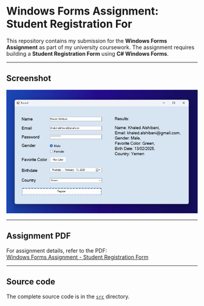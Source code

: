 # Windows Forms Assignment: Student Registration For 

This repository contains my submission for the **Windows Forms Assignment** as part of my university coursework. The assignment requires building a **Student Registration Form** using **C# Windows Forms**.  

---


## **Screenshot**  
![Application Preview](KhaledAbdulhakeemSaeedSaifAlshibani_WinFormsAssignment.png)  

---  

## **Assignment PDF**  
For assignment details, refer to the PDF:  
[Windows Forms Assignment - Student Registration Form](<Windows Forms Assignment_ Student Registration Form.pdf>)  

---

## **Source code**
The complete source code is in the [`src`](./src/) directory.  